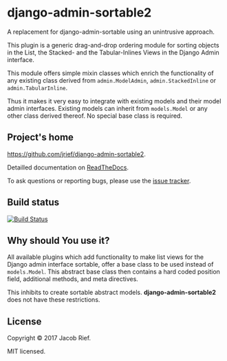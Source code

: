 django-admin-sortable2
======================

A replacement for django-admin-sortable using an unintrusive approach.

This plugin is a generic drag-and-drop ordering module for sorting objects in the List, the Stacked-
and the Tabular-Inlines Views in the Django Admin interface.

This module offers simple mixin classes which enrich the functionality of any existing class derived
from ``admin.ModelAdmin``, ``admin.StackedInline`` or ``admin.TabularInline``.

Thus it makes it very easy to integrate with existing models and their model admin interfaces.
Existing models can inherit from ``models.Model`` or any other class derived thereof. No special
base class is required.


Project's home
--------------
https://github.com/jrief/django-admin-sortable2.

Detailled documentation on [ReadTheDocs](http://django-admin-sortable2.readthedocs.org/en/latest/).

To ask questions or reporting bugs, please use the [issue tracker](https://github.com/jrief/django-admin-sortable2/issues).


Build status
------------

[![Build Status](https://travis-ci.org/jrief/django-admin-sortable2.png?branch=master)](https://travis-ci.org/jrief/django-admin-sortable2)


Why should You use it?
----------------------
All available plugins which add functionality to make list views for the Django admin interface
sortable, offer a base class to be used instead of ``models.Model``. This abstract base class then
contains a hard coded position field, additional methods, and meta directives.

This inhibits to create sortable abstract models. **django-admin-sortable2** does not have these
restrictions.


License
-------

Copyright &copy; 2017 Jacob Rief.

MIT licensed.
